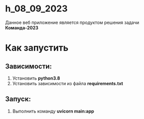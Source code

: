 # h_08_09_2023
Данное веб приложение является продуктом решения задачи __Команда-2023__

# Как запустить
## Зависимости:
1. Установить __python3.8__
2. Установить зависимости из файла __requirements.txt__

## Запуск:
1. Выполнить команду __uvicorn main:app__
